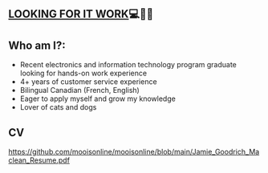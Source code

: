 ## [LOOKING FOR IT WORK](https://github.com/mooisonline/mooisonline/blob/main/Jamie_Goodrich_Maclean_Resume.pdf)💻🍁🐹 


## Who am I?:
- Recent electronics and information technology program graduate looking for hands-on work experience
- 4+ years of customer service experience
- Bilingual Canadian (French, English)
- Eager to apply myself and grow my knowledge
- Lover of cats and dogs 

## CV
https://github.com/mooisonline/mooisonline/blob/main/Jamie_Goodrich_Maclean_Resume.pdf
